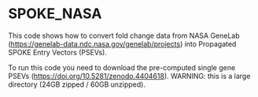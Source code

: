 # SPOKE_NASA

This code shows how to convert fold change data from NASA GeneLab (https://genelab-data.ndc.nasa.gov/genelab/projects) into Propagated SPOKE Entry Vectors (PSEVs). 

To run this code you need to download the pre-computed single gene PSEVs (https://doi.org/10.5281/zenodo.4404618). WARNING: this is a large directory (24GB zipped / 60GB unzipped).

